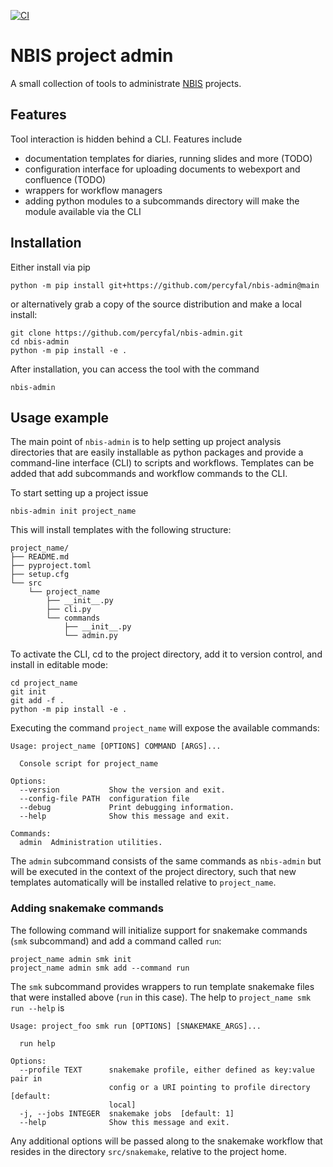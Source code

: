 [![CI](https://github.com/percyfal/nbis-project-admin/actions/workflows/ci.yml/badge.svg)](https://github.com/percyfal/nbis-project-admin/actions/workflows/ci.yml)


# NBIS project admin

A small collection of tools to administrate [NBIS](https://nbis.se/)
projects.

## Features

Tool interaction is hidden behind a CLI. Features include

- documentation templates for diaries, running slides and more (TODO)
- configuration interface for uploading documents to webexport and
  confluence (TODO)
- wrappers for workflow managers
- adding python modules to a subcommands directory will make the
  module available via the CLI

## Installation

Either install via pip

	python -m pip install git+https://github.com/percyfal/nbis-admin@main

or alternatively grab a copy of the source distribution and make a
local install:

	git clone https://github.com/percyfal/nbis-admin.git
	cd nbis-admin
	python -m pip install -e .

After installation, you can access the tool with the command

	nbis-admin

## Usage example

The main point of `nbis-admin` is to help setting up project analysis
directories that are easily installable as python packages and provide
a command-line interface (CLI) to scripts and workflows. Templates can
be added that add subcommands and workflow commands to the CLI.

To start setting up a project issue

	nbis-admin init project_name

This will install templates with the following structure:

	project_name/
	├── README.md
	├── pyproject.toml
	├── setup.cfg
	└── src
		└── project_name
			├── __init__.py
			├── cli.py
			└── commands
				├── __init__.py
				└── admin.py

To activate the CLI, cd to the project directory, add it to version
control, and install in editable mode:

	cd project_name
	git init
	git add -f .
	python -m pip install -e .

Executing the command `project_name` will expose the available
commands:

	Usage: project_name [OPTIONS] COMMAND [ARGS]...

	  Console script for project_name

	Options:
	  --version           Show the version and exit.
	  --config-file PATH  configuration file
	  --debug             Print debugging information.
	  --help              Show this message and exit.

	Commands:
	  admin  Administration utilities.

The `admin` subcommand consists of the same commands as `nbis-admin`
but will be executed in the context of the project directory, such
that new templates automatically will be installed relative to
`project_name`.


### Adding snakemake commands

The following command will initialize support for snakemake commands
(`smk` subcommand) and add a command called `run`:

	project_name admin smk init
	project_name admin smk add --command run

The `smk` subcommand provides wrappers to run template snakemake files
that were installed above (`run` in this case). The help to
`project_name smk run --help` is

	Usage: project_foo smk run [OPTIONS] [SNAKEMAKE_ARGS]...

	  run help

	Options:
	  --profile TEXT      snakemake profile, either defined as key:value pair in
						  config or a URI pointing to profile directory  [default:
						  local]
	  -j, --jobs INTEGER  snakemake jobs  [default: 1]
	  --help              Show this message and exit.

Any additional options will be passed along to the snakemake workflow
that resides in the directory `src/snakemake`, relative to the project
home.
